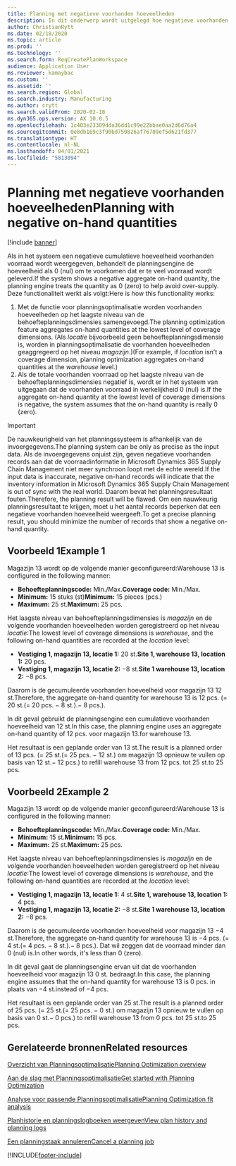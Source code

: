 ```yaml
---
title: Planning met negatieve voorhanden hoeveelheden
description: In dit onderwerp wordt uitgelegd hoe negatieve voorhanden voorraad wordt verwerkt wanneer u planningsoptimalisatie gebruikt.
author: ChristianRytt
ms.date: 02/18/2020
ms.topic: article
ms.prod: ''
ms.technology: ''
ms.search.form: ReqCreatePlanWorkspace
audience: Application User
ms.reviewer: kamaybac
ms.custom: ''
ms.assetid: ''
ms.search.region: Global
ms.search.industry: Manufacturing
ms.author: crytt
ms.search.validFrom: 2020-02-18
ms.dyn365.ops.version: AX 10.0.5
ms.openlocfilehash: 1c403e23309dda36dd1c99e22bbae0aa2d6d76a4
ms.sourcegitcommit: 0e8db169c3f90bd750826af76709ef5d621fd377
ms.translationtype: HT
ms.contentlocale: nl-NL
ms.lasthandoff: 04/01/2021
ms.locfileid: "5813094"
---
```

# <a name="planning-with-negative-on-hand-quantities"></a><span data-ttu-id="2fbae-103">Planning met negatieve voorhanden hoeveelheden</span><span class="sxs-lookup"><span data-stu-id="2fbae-103">Planning with negative on-hand quantities</span></span>

[!include [banner](../../includes/banner.md)]

<span data-ttu-id="2fbae-104">Als in het systeem een negatieve cumulatieve hoeveelheid voorhanden voorraad wordt weergegeven, behandelt de planningsengine de hoeveelheid als 0 (nul) om te voorkomen dat er te veel voorraad wordt geleverd.</span><span class="sxs-lookup"><span data-stu-id="2fbae-104">If the system shows a negative aggregate on-hand quantity, the planning engine treats the quantity as 0 (zero) to help avoid over-supply.</span></span> <span data-ttu-id="2fbae-105">Deze functionaliteit werkt als volgt:</span><span class="sxs-lookup"><span data-stu-id="2fbae-105">Here is how this functionality works:</span></span>

1. <span data-ttu-id="2fbae-106">Met de functie voor planningsoptimalisatie worden voorhanden hoeveelheden op het laagste niveau van de behoefteplanningsdimensies samengevoegd.</span><span class="sxs-lookup"><span data-stu-id="2fbae-106">The planning optimization feature aggregates on-hand quantities at the lowest level of coverage dimensions.</span></span> <span data-ttu-id="2fbae-107">(Als *locatie* bijvoorbeeld geen behoefteplanningsdimensie is, worden in planningsoptimalisatie de voorhanden hoeveelheden geaggregeerd op het niveau *magazijn*.)</span><span class="sxs-lookup"><span data-stu-id="2fbae-107">(For example, if *location* isn't a coverage dimension, planning optimization aggregates on-hand quantities at the *warehouse* level.)</span></span>
1. <span data-ttu-id="2fbae-108">Als de totale voorhanden voorraad op het laagste niveau van de behoefteplanningsdimensies negatief is, wordt er in het systeem van uitgegaan dat de voorhanden voorraad in werkelijkheid 0 (nul) is.</span><span class="sxs-lookup"><span data-stu-id="2fbae-108">If the aggregate on-hand quantity at the lowest level of coverage dimensions is negative, the system assumes that the on-hand quantity is really 0 (zero).</span></span>

> [!IMPORTANT]
> <span data-ttu-id="2fbae-109">De nauwkeurigheid van het planningssysteem is afhankelijk van de invoergegevens.</span><span class="sxs-lookup"><span data-stu-id="2fbae-109">The planning system can be only as precise as the input data.</span></span> <span data-ttu-id="2fbae-110">Als de invoergegevens onjuist zijn, geven negatieve voorhanden records aan dat de voorraadinformatie in Microsoft Dynamics 365 Supply Chain Management niet meer synchroon loopt met de echte wereld.</span><span class="sxs-lookup"><span data-stu-id="2fbae-110">If the input data is inaccurate, negative on-hand records will indicate that the inventory information in Microsoft Dynamics 365 Supply Chain Management is out of sync with the real world.</span></span> <span data-ttu-id="2fbae-111">Daarom bevat het planningsresultaat fouten.</span><span class="sxs-lookup"><span data-stu-id="2fbae-111">Therefore, the planning result will be flawed.</span></span> <span data-ttu-id="2fbae-112">Om een nauwkeurig planningsresultaat te krijgen, moet u het aantal records beperken dat een negatieve voorhanden hoeveelheid weergeeft.</span><span class="sxs-lookup"><span data-stu-id="2fbae-112">To get a precise planning result, you should minimize the number of records that show a negative on-hand quantity.</span></span>

## <a name="example-1"></a><span data-ttu-id="2fbae-113">Voorbeeld 1</span><span class="sxs-lookup"><span data-stu-id="2fbae-113">Example 1</span></span>

<span data-ttu-id="2fbae-114">Magazijn 13 wordt op de volgende manier geconfigureerd:</span><span class="sxs-lookup"><span data-stu-id="2fbae-114">Warehouse 13 is configured in the following manner:</span></span>

- <span data-ttu-id="2fbae-115">**Behoefteplanningscode:** Min./Max.</span><span class="sxs-lookup"><span data-stu-id="2fbae-115">**Coverage code:** Min./Max.</span></span>
- <span data-ttu-id="2fbae-116">**Minimum:** 15 stuks (st)</span><span class="sxs-lookup"><span data-stu-id="2fbae-116">**Minimum:** 15 pieces (pcs.)</span></span>
- <span data-ttu-id="2fbae-117">**Maximum:** 25 st.</span><span class="sxs-lookup"><span data-stu-id="2fbae-117">**Maximum:** 25 pcs.</span></span>

<span data-ttu-id="2fbae-118">Het laagste niveau van behoefteplanningsdimensies is *magazijn* en de volgende voorhanden hoeveelheden worden geregistreerd op het niveau *locatie*:</span><span class="sxs-lookup"><span data-stu-id="2fbae-118">The lowest level of coverage dimensions is *warehouse*, and the following on-hand quantities are recorded at the *location* level:</span></span>

- <span data-ttu-id="2fbae-119">**Vestiging 1, magazijn 13, locatie 1:** 20 st.</span><span class="sxs-lookup"><span data-stu-id="2fbae-119">**Site 1, warehouse 13, location 1:** 20 pcs.</span></span>
- <span data-ttu-id="2fbae-120">**Vestiging 1, magazijn 13, locatie 2:** &minus;8 st.</span><span class="sxs-lookup"><span data-stu-id="2fbae-120">**Site 1 warehouse 13, location 2:** &minus;8 pcs.</span></span>

<span data-ttu-id="2fbae-121">Daarom is de gecumuleerde voorhanden hoeveelheid voor magazijn 13 12 st.</span><span class="sxs-lookup"><span data-stu-id="2fbae-121">Therefore, the aggregate on-hand quantity for warehouse 13 is 12 pcs.</span></span> <span data-ttu-id="2fbae-122">(= 20 st.</span><span class="sxs-lookup"><span data-stu-id="2fbae-122">(= 20 pcs.</span></span> <span data-ttu-id="2fbae-123">&minus; 8 st.).</span><span class="sxs-lookup"><span data-stu-id="2fbae-123">&minus; 8 pcs.).</span></span>

<span data-ttu-id="2fbae-124">In dit geval gebruikt de planningsengine een cumulatieve voorhanden hoeveelheid van 12 st.</span><span class="sxs-lookup"><span data-stu-id="2fbae-124">In this case, the planning engine uses an aggregate on-hand quantity of 12 pcs.</span></span> <span data-ttu-id="2fbae-125">voor magazijn 13.</span><span class="sxs-lookup"><span data-stu-id="2fbae-125">for warehouse 13.</span></span>

<span data-ttu-id="2fbae-126">Het resultaat is een geplande order van 13 st.</span><span class="sxs-lookup"><span data-stu-id="2fbae-126">The result is a planned order of 13 pcs.</span></span> <span data-ttu-id="2fbae-127">(= 25 st.</span><span class="sxs-lookup"><span data-stu-id="2fbae-127">(= 25 pcs.</span></span> <span data-ttu-id="2fbae-128">&minus; 12 st.) om magazijn 13 opnieuw te vullen op basis van 12 st.</span><span class="sxs-lookup"><span data-stu-id="2fbae-128">&minus; 12 pcs.) to refill warehouse 13 from 12 pcs.</span></span> <span data-ttu-id="2fbae-129">tot 25 st.</span><span class="sxs-lookup"><span data-stu-id="2fbae-129">to 25 pcs.</span></span>

## <a name="example-2"></a><span data-ttu-id="2fbae-130">Voorbeeld 2</span><span class="sxs-lookup"><span data-stu-id="2fbae-130">Example 2</span></span>

<span data-ttu-id="2fbae-131">Magazijn 13 wordt op de volgende manier geconfigureerd:</span><span class="sxs-lookup"><span data-stu-id="2fbae-131">Warehouse 13 is configured in the following manner:</span></span>

- <span data-ttu-id="2fbae-132">**Behoefteplanningscode:** Min./Max.</span><span class="sxs-lookup"><span data-stu-id="2fbae-132">**Coverage code:** Min./Max.</span></span>
- <span data-ttu-id="2fbae-133">**Minimum:** 15 st.</span><span class="sxs-lookup"><span data-stu-id="2fbae-133">**Minimum:** 15 pcs.</span></span>
- <span data-ttu-id="2fbae-134">**Maximum:** 25 st.</span><span class="sxs-lookup"><span data-stu-id="2fbae-134">**Maximum:** 25 pcs.</span></span>

<span data-ttu-id="2fbae-135">Het laagste niveau van behoefteplanningsdimensies is *magazijn* en de volgende voorhanden hoeveelheden worden geregistreerd op het niveau *locatie*:</span><span class="sxs-lookup"><span data-stu-id="2fbae-135">The lowest level of coverage dimensions is *warehouse*, and the following on-hand quantities are recorded at the *location* level:</span></span>

- <span data-ttu-id="2fbae-136">**Vestiging 1, magazijn 13, locatie 1:** 4 st.</span><span class="sxs-lookup"><span data-stu-id="2fbae-136">**Site 1, warehouse 13, location 1:** 4 pcs.</span></span>
- <span data-ttu-id="2fbae-137">**Vestiging 1, magazijn 13, locatie 2:** &minus;8 st.</span><span class="sxs-lookup"><span data-stu-id="2fbae-137">**Site 1 warehouse 13, location 2:** &minus;8 pcs.</span></span>

<span data-ttu-id="2fbae-138">Daarom is de gecumuleerde voorhanden hoeveelheid voor magazijn 13 &minus;4 st.</span><span class="sxs-lookup"><span data-stu-id="2fbae-138">Therefore, the aggregate on-hand quantity for warehouse 13 is &minus;4 pcs.</span></span> <span data-ttu-id="2fbae-139">(= 4 st.</span><span class="sxs-lookup"><span data-stu-id="2fbae-139">(= 4 pcs.</span></span> <span data-ttu-id="2fbae-140">&minus; 8 st.).</span><span class="sxs-lookup"><span data-stu-id="2fbae-140">&minus; 8 pcs.).</span></span> <span data-ttu-id="2fbae-141">Dat wil zeggen dat de voorraad minder dan 0 (nul) is.</span><span class="sxs-lookup"><span data-stu-id="2fbae-141">In other words, it's less than 0 (zero).</span></span>

<span data-ttu-id="2fbae-142">In dit geval gaat de planningsengine ervan uit dat de voorhanden hoeveelheid voor magazijn 13 0 st. bedraagt.</span><span class="sxs-lookup"><span data-stu-id="2fbae-142">In this case, the planning engine assumes that the on-hand quantity for warehouse 13 is 0 pcs.</span></span> <span data-ttu-id="2fbae-143">in plaats van &minus;4 st.</span><span class="sxs-lookup"><span data-stu-id="2fbae-143">instead of &minus;4 pcs.</span></span>

<span data-ttu-id="2fbae-144">Het resultaat is een geplande order van 25 st.</span><span class="sxs-lookup"><span data-stu-id="2fbae-144">The result is a planned order of 25 pcs.</span></span> <span data-ttu-id="2fbae-145">(= 25 st.</span><span class="sxs-lookup"><span data-stu-id="2fbae-145">(= 25 pcs.</span></span> <span data-ttu-id="2fbae-146">&minus; 0 st.) om magazijn 13 opnieuw te vullen op basis van 0 st.</span><span class="sxs-lookup"><span data-stu-id="2fbae-146">&minus; 0 pcs.) to refill warehouse 13 from 0 pcs.</span></span> <span data-ttu-id="2fbae-147">tot 25 st.</span><span class="sxs-lookup"><span data-stu-id="2fbae-147">to 25 pcs.</span></span>

## <a name="related-resources"></a><span data-ttu-id="2fbae-148">Gerelateerde bronnen</span><span class="sxs-lookup"><span data-stu-id="2fbae-148">Related resources</span></span>

[<span data-ttu-id="2fbae-149">Overzicht van Planningsoptimalisatie</span><span class="sxs-lookup"><span data-stu-id="2fbae-149">Planning Optimization overview</span></span>](planning-optimization-overview.md)

[<span data-ttu-id="2fbae-150">Aan de slag met Planningsoptimalisatie</span><span class="sxs-lookup"><span data-stu-id="2fbae-150">Get started with Planning Optimization</span></span>](get-started.md)

[<span data-ttu-id="2fbae-151">Analyse voor passende Planningsoptimalisatie</span><span class="sxs-lookup"><span data-stu-id="2fbae-151">Planning Optimization fit analysis</span></span>](planning-optimization-fit-analysis.md)

[<span data-ttu-id="2fbae-152">Planhistorie en planningslogboeken weergeven</span><span class="sxs-lookup"><span data-stu-id="2fbae-152">View plan history and planning logs</span></span>](plan-history-logs.md)

[<span data-ttu-id="2fbae-153">Een planningstaak annuleren</span><span class="sxs-lookup"><span data-stu-id="2fbae-153">Cancel a planning job</span></span>](cancel-planning-job.md)


[!INCLUDE[footer-include](../../../includes/footer-banner.md)]